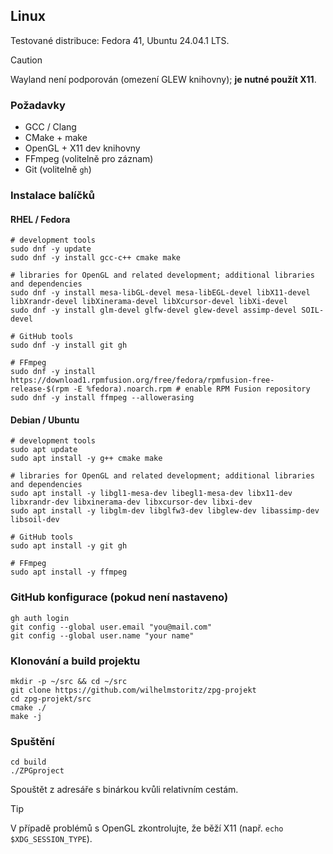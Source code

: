 ## Linux
Testované distribuce: Fedora 41, Ubuntu 24.04.1 LTS.

> [!CAUTION]
> Wayland není podporován (omezení GLEW knihovny); **je nutné použít X11**.

### Požadavky
- GCC / Clang
- CMake + make
- OpenGL + X11 dev knihovny
- FFmpeg (volitelně pro záznam)
- Git (volitelně `gh`)

### Instalace balíčků
#### RHEL / Fedora
```
# development tools
sudo dnf -y update
sudo dnf -y install gcc-c++ cmake make

# libraries for OpenGL and related development; additional libraries and dependencies
sudo dnf -y install mesa-libGL-devel mesa-libEGL-devel libX11-devel libXrandr-devel libXinerama-devel libXcursor-devel libXi-devel
sudo dnf -y install glm-devel glfw-devel glew-devel assimp-devel SOIL-devel

# GitHub tools
sudo dnf -y install git gh

# FFmpeg
sudo dnf -y install https://download1.rpmfusion.org/free/fedora/rpmfusion-free-release-$(rpm -E %fedora).noarch.rpm # enable RPM Fusion repository
sudo dnf -y install ffmpeg --allowerasing
```

#### Debian / Ubuntu
```
# development tools
sudo apt update
sudo apt install -y g++ cmake make

# libraries for OpenGL and related development; additional libraries and dependencies
sudo apt install -y libgl1-mesa-dev libegl1-mesa-dev libx11-dev libxrandr-dev libxinerama-dev libxcursor-dev libxi-dev
sudo apt install -y libglm-dev libglfw3-dev libglew-dev libassimp-dev libsoil-dev

# GitHub tools
sudo apt install -y git gh

# FFmpeg
sudo apt install -y ffmpeg
```

### GitHub konfigurace (pokud není nastaveno)
```
gh auth login
git config --global user.email "you@mail.com"
git config --global user.name "your name"
```

### Klonování a build projektu
```
mkdir -p ~/src && cd ~/src
git clone https://github.com/wilhelmstoritz/zpg-projekt
cd zpg-projekt/src
cmake ./
make -j
```

### Spuštění
```
cd build
./ZPGproject
```
Spouštět z adresáře s binárkou kvůli relativním cestám.

> [!TIP]
> V případě problémů s OpenGL zkontrolujte, že běží X11 (např. `echo $XDG_SESSION_TYPE`).
